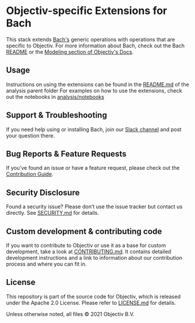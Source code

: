 # Objectiv-specific Extensions for Bach

This stack extends [Bach's](/bach/README.md) generic operations with operations that are specific to Objectiv. For more information about Bach, check out the Bach [README](/bach/README.md) or the [Modeling section of Objectiv's Docs](https://objectiv.io/docs/modeling).

## Usage

Instructions on using the extensions can be found in the [README.md](/analysis/README.md) of the analysis parent folder
For examples on how to use the extensions, check out the notebooks in [analysis/notebooks](../notebooks)


## Support & Troubleshooting
If you need help using or installing Bach, join our [Slack channel](https://join.slack.com/t/objectiv-io/shared_invite/zt-u6xma89w-DLDvOB7pQer5QUs5B_~5pg) and post your question there. 

## Bug Reports & Feature Requests
If you’ve found an issue or have a feature request, please check out the [Contribution Guide](https://objectiv.io/docs/home/the-project/contribute/).

## Security Disclosure
Found a security issue? Please don’t use the issue tracker but contact us directly. See [SECURITY.md](../SECURITY.md) for details.

## Custom development & contributing code
If you want to contribute to Objectiv or use it as a base for custom development, take a look at [CONTRIBUTING.md](CONTRIBUTING.md). It contains detailed development instructions and a link to information about our contribution process and where you can fit in.

## License
This repository is part of the source code for Objectiv, which is released under the Apache 2.0 License. Please refer to [LICENSE.md](../LICENSE.md) for details.

Unless otherwise noted, all files © 2021 Objectiv B.V.
